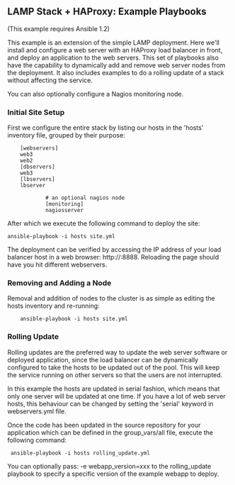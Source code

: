 LAMP Stack + HAProxy: Example Playbooks
-----------------------------------------------------------------------------

(This example requires Ansible 1.2)

This example is an extension of the simple LAMP deployment. Here we'll install
and configure a web server with an HAProxy load balancer in front, and deploy
an application to the web servers. This set of playbooks also have the
capability to dynamically add and remove web server nodes from the deployment.
It also includes examples to do a rolling update of a stack without affecting
the service.

You can also optionally configure a Nagios monitoring node.

### Initial Site Setup

First we configure the entire stack by listing our hosts in the 'hosts'
inventory file, grouped by their purpose:

		[webservers]
		web3
		web2
		[dbservers]
		web3
		[lbservers]
		lbserver

                # an optional nagios node
                [monitoring]
                nagiosserver

After which we execute the following command to deploy the site:

	ansible-playbook -i hosts site.yml

The deployment can be verified by accessing the IP address of your load
balancer host in a web browser: http://<ip-of-lb>:8888. Reloading the page
should have you hit different webservers.

### Removing and Adding a Node

Removal and addition of nodes to the cluster is as simple as editing the
hosts inventory and re-running:

        ansible-playbook -i hosts site.yml

### Rolling Update

Rolling updates are the preferred way to update the web server software or
deployed application, since the load balancer can be dynamically configured
to take the hosts to be updated out of the pool. This will keep the service
running on other servers so that the users are not interrupted.

In this example the hosts are updated in serial fashion, which means that
only one server will be updated at one time. If you have a lot of web server
hosts, this behaviour can be changed by setting the 'serial' keyword in
webservers.yml file.

Once the code has been updated in the source repository for your application
which can be defined in the group_vars/all file, execute the following
command:

	 ansible-playbook -i hosts rolling_update.yml

You can optionally pass: -e webapp_version=xxx to the rolling_update
playbook to specify a specific version of the example webapp to deploy.
